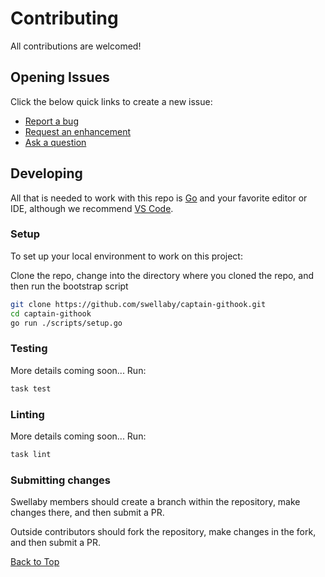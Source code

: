 # Contributing
All contributions are welcomed!

## Opening Issues
Click the below quick links to create a new issue:

- [Report a bug][create-bug-url]
- [Request an enhancement][create-enhancement-url]
- [Ask a question][create-question-url]

## Developing
All that is needed to work with this repo is [Go][go-download-url] and your favorite editor or IDE, although we recommend [VS Code][vscode-url].

### Setup
To set up your local environment to work on this project:

Clone the repo, change into the directory where you cloned the repo, and then run the bootstrap script
```sh     
git clone https://github.com/swellaby/captain-githook.git
cd captain-githook 
go run ./scripts/setup.go
```

### Testing
More details coming soon... Run:
```sh
task test
```

### Linting
More details coming soon... Run:
```sh
task lint
```

### Submitting changes
Swellaby members should create a branch within the repository, make changes there, and then submit a PR. 

Outside contributors should fork the repository, make changes in the fork, and then submit a PR.


[Back to Top][top]

[create-bug-url]: https://github.com/swellaby/captain-githook/issues/new?template=BUG_TEMPLATE.md&labels=bug&title=Bug:%20
[create-question-url]: https://github.com/swellaby/captain-githook/issues/new?template=QUESTION_TEMPLATE.md&labels=question&title=Q:%20
[create-enhancement-url]: https://github.com/swellaby/captain-githook/issues/new?template=ENHANCEMENT_TEMPLATE.md&labels=enhancement
[go-download-url]: https://golang.org/dl/
[vscode-url]: https://code.visualstudio.com/
[top]: CONTRIBUTING.md#contributing
